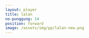 ```yaml
---
layout: player
title: lalan
no-punggung: 14
position: forward
image: /assets/img/pp/lalan-new.png
---
```

